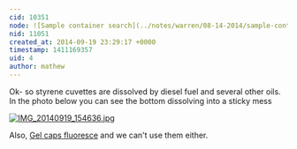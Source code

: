 ```yaml
---
cid: 10351
node: ![Sample container search](../notes/warren/08-14-2014/sample-container-search)
nid: 11051
created_at: 2014-09-19 23:29:17 +0000
timestamp: 1411169357
uid: 4
author: mathew
---
```


Ok- so styrene cuvettes are dissolved by diesel fuel and several other oils. In the photo below you can see the bottom dissolving into a sticky mess

[![IMG_20140919_154636.jpg](https://i.publiclab.org/system/images/photos/000/006/909/medium/IMG_20140919_154636.jpg)](https://i.publiclab.org/system/images/photos/000/006/909/original/IMG_20140919_154636.jpg)

Also, [Gel caps fluoresce](/notes/mathew/09-12-2014/fluorescence-spectroscopy-with-the-foldup-gelcap#c10277) and we can't use them either.
